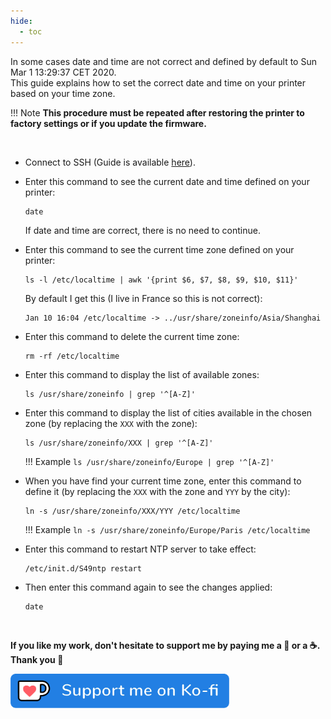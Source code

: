 ```yaml
---
hide:
  - toc
---
```

In some cases date and time are not correct and defined by default to Sun Mar  1 13:29:37 CET 2020.<br />
This guide explains how to set the correct date and time on your printer based on your time zone.

!!! Note
    **This procedure must be repeated after restoring the printer to factory settings or if you update the firmware.**

<br />

- Connect to SSH (Guide is available <a href="../../firmwares/ssh-connection">here</a>).

- Enter this command to see the current date and time defined on your printer:

    ```
    date
    ```
    
    If date and time are correct, there is no need to continue.

- Enter this command to see the current time zone defined on your printer:

    ```
    ls -l /etc/localtime | awk '{print $6, $7, $8, $9, $10, $11}'
    ```

    By default I get this (I live in France so this is not correct):
    
    ```
    Jan 10 16:04 /etc/localtime -> ../usr/share/zoneinfo/Asia/Shanghai
    ```

- Enter this command to delete the current time zone:

    ```
    rm -rf /etc/localtime
    ```

- Enter this command to display the list of available zones:

    ```
    ls /usr/share/zoneinfo | grep '^[A-Z]'
    ```

- Enter this command to display the list of cities available in the chosen zone (by replacing the `XXX` with the zone):

    ```
    ls /usr/share/zoneinfo/XXX | grep '^[A-Z]'
    ```

    !!! Example
        ```
        ls /usr/share/zoneinfo/Europe | grep '^[A-Z]'
        ```

- When you have find your current time zone, enter this command to define it  (by replacing the `XXX` with the zone and `YYY` by the city):

    ```
    ln -s /usr/share/zoneinfo/XXX/YYY /etc/localtime
    ```

    !!! Example
        ```
        ln -s /usr/share/zoneinfo/Europe/Paris /etc/localtime
        ```

- Enter this command to restart NTP server to take effect:

    ```
    /etc/init.d/S49ntp restart
    ```

- Then enter this command again to see the changes applied:

    ```
    date
    ```

<br />

**If you like my work, don't hesitate to support me by paying me a 🍺 or a ☕. Thank you 🙂**

<a href="https://ko-fi.com/guilouz" target="_blank"><img width="350" src="../../assets/img/home/Ko-fi.png"></a>
